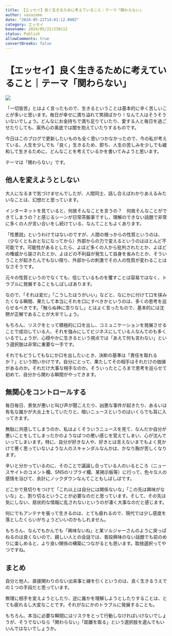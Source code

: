 ```yaml
---
title: 【エッセイ】良く生きるために考えていること｜テーマ「関わらない」
author: sasazame
date: "2024-05-22T14:01:12.000Z"
category: エッセイ
basename: 2024/05/22/230112
status: Publish
allowComments: true
convertBreaks: false
---
```

# 【エッセイ】良く生きるために考えていること｜テーマ「関わらない」

![](https://cdn-ak.f.st-hatena.com/images/fotolife/s/sasazame/20231122/20231122210910.png)

「一切皆苦」とはよく言ったもので、生きるということは基本的に辛く苦しいことが多いと思います。毎日が幸せに満ち溢れて笑顔ばかり！なんて人はそうそういないでしょう。どんなにお金持ちで満ち足りていたり、愛する人と毎日を過ごせたりしても、案外心の奥底では闇を抱えていたりするものです。

今日はこのブログで更新したいものも全く思いつかなかったので、今の私が考えている、人生を少しでも「良く」生きるため、即ち、人生の苦しみを少しでも緩和して生きるために、どんなことを考えているかを書いてみようと思います。

テーマは「関わらない」です。

<!-- Extended Body -->

## 他人を変えようとしない

大人になるまで気づけませんでしたが、人間同士、話し合えばわかりあえるみたいなことは、幻想だと思っています。

インターネットを見ていると、何故そんなことを言うの？　何故そんなことができてしまうの？と感じるシーンが日常茶飯事ですし、理解のできない話題で非常に多くの人が言い合いをし続けている、なんてこともよくあります。

「性悪説」というわけではないのですが、人間の根っからの性質というのは、（少なくともおとなになってから）外部からの力で変えるというのはほとんど不可能です。可能性があるとしたら、よほど多くの人から批判されたとか、よほどの権威から諭されたとか、よほどの不利益が発生して自身を省みたとか、そういうことが起きたんでもない限り、外部からの刺激でその人の性質が変わることはなさそうです。

元々の性質というのでなくても、信じているものを覆すことは容易ではなく、トラブルに発展することもしばしばあります。

なので、「それは変だ」「こうしたほうがいい」などと、なにかに付けて口を挟みたくなる瞬間、果たして本当にそれを口にすべきかというのは、多くの思考を巡らせるべきです。「触らぬ神に祟りなし」とはよく言ったもので、基本的には沈黙が正解であることが大半でしょう。

もちろん、リスクをとって積極的に口を出し、コミュニケーションを発展させることで成功している人、それを強みにしてビジネスにしている人なんてのも多くいるでしょうが、心穏やかに生きるという視点では「あえて何も言わない」という選択肢は非常に重要な一手です。

それでもどうしてもなにか口を出したいとき、決断の基準は「責任を取れるか？」という問いかけです。自分にとって、果たしてその相手はそれだけの価値があるのか。それだけ大事な相手なのか。そういったところまで思考を巡らせて初めて、自分から関わる瞬間がやってきます。

## 無関心をコントロールする

毎日毎日、景気が悪いと叫び声が聞こえたり、凶悪な事件が起きたり、あるいは有名な誰かが大炎上をしていたりと、暗いニュースというのはいくらでも耳に入ってきます。

無駄に共感してしまうのか、私はよくそういうニュースを見て、なんだか自分が悪いことをしてしまったかのようなばつの悪い感じを覚えてしまい、心が沈んでいってしまいます。特に、自分が好きな人や、好きとは言えないまでもよく見かけて悪く思っていないような人のスキャンダルなんかは、かなり胸が苦しくなります。

辛いと分かっているのに、そのことで議論し合っている人のいるところ（ニュースサイトのコメント欄、SNSのリプライ欄、某掲示板等）に行って、色々な人の感情を浴びて、余計にノックダウンなんてこともしばしばです。

どこかで見切りをつけて「これ以上は自分には関係ないな」「この先は興味がないな」と、割り切るということが必要なのだと思っています。そして、その先は気にしない、扇状的な情報に乱されないというのが凄く大事なのだと感じます。

何にでもアンテナを張って生きるのは、とても疲れるので、現代では少し感度を落としたくらいがちょうどいいのかもしれません。

もちろん、なんでもかんでも「興味ないね」と某ソルジャーさんのように突っぱねるのは良くないので、親しい人との会話では、普段興味のない話題でも前のめりに楽しめると、より良い関係の構築につながるとも思います。取捨選択ってやつですね。

## まとめ

自分と他人、直接関わりのない出来事と線を引くというのは、良く生きるうえでの１つの手段だと思っています。

無理に相手を変えようとしたり、逆に誰かを理解しようとしたりすることは、とても疲れるし大変なことです。それがなにかのトラブルに発展することも。

もちろん、本当に必要な瞬間にはリスクをとって行動しなければいけないでしょうが、そうでないなら「関わらない」「距離を取る」という選択肢を選んでもいいんではないでしょうか。